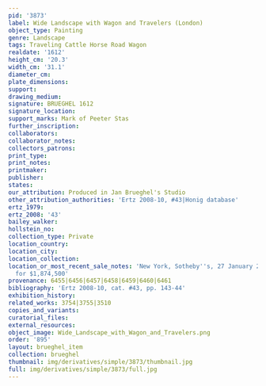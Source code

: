 ```yaml
---
pid: '3873'
label: Wide Landscape with Wagon and Travelers (London)
object_type: Painting
genre: Landscape
tags: Traveling Cattle Horse Road Wagon
realdate: '1612'
height_cm: '20.3'
width_cm: '31.1'
diameter_cm: 
plate_dimensions: 
support: 
drawing_medium: 
signature: BRUEGHEL 1612
signature_location: 
support_marks: Mark of Peeter Stas
further_inscription: 
collaborators: 
collaborator_notes: 
collectors_patrons: 
print_type: 
print_notes: 
printmaker: 
publisher: 
states: 
our_attribution: Produced in Jan Brueghel's Studio
other_attribution_authorities: 'Ertz 2008-10, #43|Honig database'
ertz_1979: 
ertz_2008: '43'
bailey_walker: 
hollstein_no: 
collection_type: Private
location_country: 
location_city: 
location_collection: 
location_or_most_recent_sale_notes: 'New York, Sotheby''s, 27 January 2011, lot #123,
  for $1,874,500'
provenance: 6455|6456|6457|6458|6459|6460|6461
bibliography: 'Ertz 2008-10, cat. #43, pp. 143-44'
exhibition_history: 
related_works: 3754|3755|3510
copies_and_variants: 
curatorial_files: 
external_resources: 
object_image: Wide_Landscape_with_Wagon_and_Travelers.png
order: '895'
layout: brueghel_item
collection: brueghel
thumbnail: img/derivatives/simple/3873/thumbnail.jpg
full: img/derivatives/simple/3873/full.jpg
---
```

